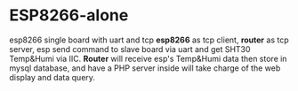 # ESP8266-alone
esp8266 single board with uart and tcp
**esp8266** as tcp client, **router** as tcp server, esp send command to slave board via uart and get SHT30 Temp&Humi via IIC.
**Router** will receive esp's Temp&Humi data then store in mysql database, and have a PHP server inside will take charge of the web display and data query.
